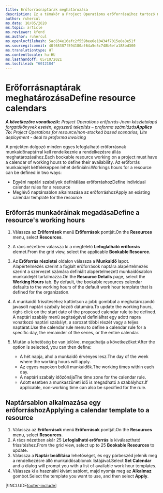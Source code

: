 ```yaml
---
title: Erőforrásnaptárak meghatározása
description: Ez a témakör a Project Operations erőforrásaihoz tartozó munkaidőnaptárak definiálásával kapcsolatban tartalmaz tájékoztatást.
author: ruhercul
ms.date: 10/05/2020
ms.topic: article
ms.reviewer: kfend
ms.author: ruhercul
ms.openlocfilehash: 5ac834e16afc2f559bee6e10434f7015e8a8e51f
ms.sourcegitcommit: 40f68387f594180af64a5e5c748b6efa188bd300
ms.translationtype: HT
ms.contentlocale: hu-HU
ms.lasthandoff: 05/10/2021
ms.locfileid: "6012184"
---
```

# <a name="define-resource-calendars"></a><span data-ttu-id="e63ab-103">Erőforrásnaptárak meghatározása</span><span class="sxs-lookup"><span data-stu-id="e63ab-103">Define resource calendars</span></span>

<span data-ttu-id="e63ab-104">_**A következőre vonatkozik:** Project Operations erőforrás-/nem készletalapú forgatókönyvek esetén, egyszerű telepítés – proforma számlázás_</span><span class="sxs-lookup"><span data-stu-id="e63ab-104">_**Applies To:** Project Operations for resource/non-stocked based scenarios, Lite deployment - deal to proforma invoicing_</span></span>

<span data-ttu-id="e63ab-105">A projekten dolgozó minden egyes lefoglalható erőforrásnak munkaidőnaptárral kell rendelkeznie a rendelkezésre állás meghatározásához.</span><span class="sxs-lookup"><span data-stu-id="e63ab-105">Each bookable resource working on a project must have a calendar of working hours to define their availability.</span></span> <span data-ttu-id="e63ab-106">Az erőforrás munkaidejét kétféleképpen lehet definiálni:</span><span class="sxs-lookup"><span data-stu-id="e63ab-106">Workings hours for a resource can be defined in two ways:</span></span> 

   - <span data-ttu-id="e63ab-107">Egyéni naptári szabályok definiálása erőforráshoz</span><span class="sxs-lookup"><span data-stu-id="e63ab-107">Define individual calendar rules for a resource</span></span>
   - <span data-ttu-id="e63ab-108">Meglévő naptársablon alkalmazása az erőforráshoz</span><span class="sxs-lookup"><span data-stu-id="e63ab-108">Apply an existing calendar template for the resource</span></span>

## <a name="define-a-resources-working-hours"></a><span data-ttu-id="e63ab-109">Erőforrás munkaóráinak megadása</span><span class="sxs-lookup"><span data-stu-id="e63ab-109">Define a resource's working hours</span></span>

1. <span data-ttu-id="e63ab-110">Válassza az **Erőforrások** menü **Erőforrások** pontját.</span><span class="sxs-lookup"><span data-stu-id="e63ab-110">On the **Resources** menu, select **Resources**.</span></span>
2. <span data-ttu-id="e63ab-111">A rács nézetben válassza ki a megfelelő **Lefoglalható erőforrás** elemet.</span><span class="sxs-lookup"><span data-stu-id="e63ab-111">From the grid view, select the applicable **Bookable Resource**.</span></span>
3. <span data-ttu-id="e63ab-112">Az **Erőforrás részletei** oldalon válassza a **Munkaidő** lapot. Alapértelmezés szerint a foglalt erőforrások naptára alapértelmezés szerint a szervezet számára definiált alapértelmezett munkaidősablon munkaidejét tartalmazza.</span><span class="sxs-lookup"><span data-stu-id="e63ab-112">On the **Resource Details** page, select the **Working Hours** tab. By default, the bookable resources calendar defaults to the working hours of the default work hour template that is defined for the organization.</span></span>
4. <span data-ttu-id="e63ab-113">A munkaidő frissítéséhez kattintson a jobb gombbal a meghatározandó javasolt naptári szabály kezdő dátumára.</span><span class="sxs-lookup"><span data-stu-id="e63ab-113">To update the working hours, right-click on the start date of the proposed calendar rule to be defined.</span></span> <span data-ttu-id="e63ab-114">A naptári szabály menü segítségével definiálhat egy adott napra vonatkozó naptári szabályt, a sorozat többi részét vagy a teljes naptárat.</span><span class="sxs-lookup"><span data-stu-id="e63ab-114">Use the calendar rule menu to define a calendar rule for a specific day, the remainder of the series, or the entire calendar.</span></span>
5. <span data-ttu-id="e63ab-115">Miután a lehetőség be van jelölve, megadhatja a következőket:</span><span class="sxs-lookup"><span data-stu-id="e63ab-115">After the option is selected, you can then define:</span></span>

    - <span data-ttu-id="e63ab-116">A hét napja, ahol a munkaidő érvényes lesz.</span><span class="sxs-lookup"><span data-stu-id="e63ab-116">The day of the week where the working hours will apply.</span></span>
    - <span data-ttu-id="e63ab-117">Az egyes napokon belüli munkaidők.</span><span class="sxs-lookup"><span data-stu-id="e63ab-117">The working times within each day.</span></span>
    - <span data-ttu-id="e63ab-118">A naptári szabály időzónája</span><span class="sxs-lookup"><span data-stu-id="e63ab-118">The time zone for the calendar rule.</span></span>
    - <span data-ttu-id="e63ab-119">Adott esetben a munkaszüneti idő is megadható a szabályhoz.</span><span class="sxs-lookup"><span data-stu-id="e63ab-119">If applicable, non-working time can also be specified for the rule.</span></span>

## <a name="applying-a-calendar-template-to-a-resource"></a><span data-ttu-id="e63ab-120">Naptársablon alkalmazása egy erőforráshoz</span><span class="sxs-lookup"><span data-stu-id="e63ab-120">Applying a calendar template to a resource</span></span>

1. <span data-ttu-id="e63ab-121">Válassza az **Erőforrások** menü **Erőforrások** pontját.</span><span class="sxs-lookup"><span data-stu-id="e63ab-121">On the **Resources** menu, select **Resources**.</span></span>
2. <span data-ttu-id="e63ab-122">A rács nézetben akár 25 **Lefoglalható erőforrás** is kiválasztható frissítéshez.</span><span class="sxs-lookup"><span data-stu-id="e63ab-122">From the grid view, select up to 25 **Bookable Resources** to update.</span></span>
3. <span data-ttu-id="e63ab-123">Válassza a **Naptár beállítása** lehetőséget, és egy párbeszéd jelenik meg a rendelkezésre álló munkaidősablonok listájával.</span><span class="sxs-lookup"><span data-stu-id="e63ab-123">Select **Set Calendar** and a dialog will prompt you with a list of available work hour templates.</span></span>
4. <span data-ttu-id="e63ab-124">Válassza ki a használni kívánt sablont, majd nyomja meg az **Alkalmaz** gombot.</span><span class="sxs-lookup"><span data-stu-id="e63ab-124">Select the template you want to use, and then select **Apply**.</span></span>


[!INCLUDE[footer-include](../includes/footer-banner.md)]